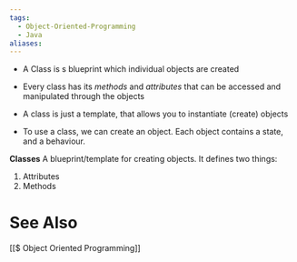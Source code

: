 ```yaml
---
tags:
  - Object-Oriented-Programming
  - Java
aliases:
---
```

- A Class is s blueprint which individual objects are created 
- Every class has its *methods* and *attributes* that can be accessed and manipulated through the objects

- A class is just a template, that allows you to instantiate (create) objects
- To use a class, we can create an object. Each object contains a state, and a behaviour.

**Classes**
A blueprint/template for creating objects. It defines two things:
1. Attributes
2. Methods


# See Also
[[$ Object Oriented Programming]]
